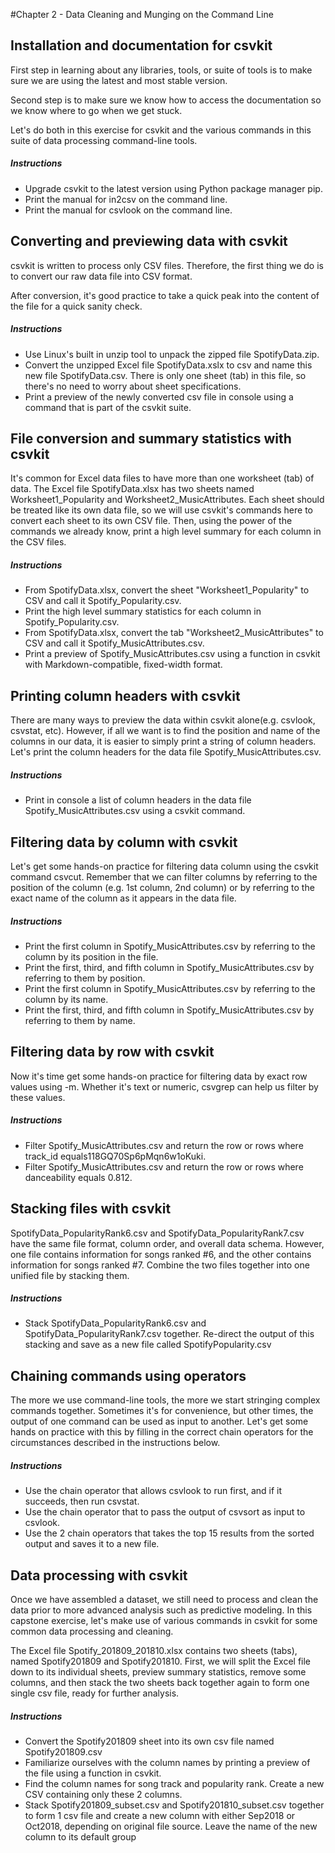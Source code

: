 #Chapter 2 - Data Cleaning and Munging on the Command Line


## Installation and documentation for csvkit
First step in learning about any libraries, tools, or suite of tools is to make sure we are using the latest and most stable version.

Second step is to make sure we know how to access the documentation so we know where to go when we get stuck.

Let's do both in this exercise for csvkit and the various commands in this suite of data processing command-line tools.
##### Instructions
- Upgrade csvkit to the latest version using Python package manager pip.
- Print the manual for in2csv on the command line.
- Print the manual for csvlook on the command line.

## Converting and previewing data with csvkit
csvkit is written to process only CSV files. Therefore, the first thing we do is to convert our raw data file into CSV format.

After conversion, it's good practice to take a quick peak into the content of the file for a quick sanity check.
##### Instructions
- Use Linux's built in unzip tool to unpack the zipped file SpotifyData.zip.
- Convert the unzipped Excel file SpotifyData.xslx to csv and name this new file SpotifyData.csv. There is only one sheet (tab) in this file, so there's no need to worry about sheet specifications.
- Print a preview of the newly converted csv file in console using a command that is part of the csvkit suite.

## File conversion and summary statistics with csvkit
It's common for Excel data files to have more than one worksheet (tab) of data. The Excel file SpotifyData.xlsx has two sheets named Worksheet1_Popularity and Worksheet2_MusicAttributes. Each sheet should be treated like its own data file, so we will use csvkit's commands here to convert each sheet to its own CSV file. Then, using the power of the commands we already know, print a high level summary for each column in the CSV files.
##### Instructions
- From SpotifyData.xlsx, convert the sheet "Worksheet1_Popularity" to CSV and call it Spotify_Popularity.csv.
- Print the high level summary statistics for each column in Spotify_Popularity.csv.
- From SpotifyData.xlsx, convert the tab "Worksheet2_MusicAttributes" to CSV and call it Spotify_MusicAttributes.csv.
- Print a preview of Spotify_MusicAttributes.csv using a function in csvkit with Markdown-compatible, fixed-width format.

## Printing column headers with csvkit
There are many ways to preview the data within csvkit alone(e.g. csvlook, csvstat, etc). However, if all we want is to find the position and name of the columns in our data, it is easier to simply print a string of column headers. Let's print the column headers for the data file Spotify_MusicAttributes.csv.
##### Instructions
- Print in console a list of column headers in the data file Spotify_MusicAttributes.csv using a csvkit command.

## Filtering data by column with csvkit
Let's get some hands-on practice for filtering data column using the csvkit command csvcut. Remember that we can filter columns by referring to the position of the column (e.g. 1st column, 2nd column) or by referring to the exact name of the column as it appears in the data file.
##### Instructions
- Print the first column in Spotify_MusicAttributes.csv by referring to the column by its position in the file.
- Print the first, third, and fifth column in Spotify_MusicAttributes.csv by referring to them by position.
- Print the first column in Spotify_MusicAttributes.csv by referring to the column by its name.
- Print the first, third, and fifth column in Spotify_MusicAttributes.csv by referring to them by name.

## Filtering data by row with csvkit
Now it's time get some hands-on practice for filtering data by exact row values using -m. Whether it's text or numeric, csvgrep can help us filter by these values.
##### Instructions
- Filter Spotify_MusicAttributes.csv and return the row or rows where track_id equals118GQ70Sp6pMqn6w1oKuki.
- Filter Spotify_MusicAttributes.csv and return the row or rows where danceability equals 0.812.


## Stacking files with csvkit
SpotifyData_PopularityRank6.csv and SpotifyData_PopularityRank7.csv have the same file format, column order, and overall data schema. However, one file contains information for songs ranked #6, and the other contains information for songs ranked #7. Combine the two files together into one unified file by stacking them.
##### Instructions
- Stack SpotifyData_PopularityRank6.csv and SpotifyData_PopularityRank7.csv together. Re-direct the output of this stacking and save as a new file called SpotifyPopularity.csv

## Chaining commands using operators
The more we use command-line tools, the more we start stringing complex commands together. Sometimes it's for convenience, but other times, the output of one command can be used as input to another. Let's get some hands on practice with this by filling in the correct chain operators for the circumstances described in the instructions below.
##### Instructions
- Use the chain operator that allows csvlook to run first, and if it succeeds, then run csvstat.
- Use the chain operator that to pass the output of csvsort as input to csvlook.
- Use the 2 chain operators that takes the top 15 results from the sorted output and saves it to a new file.

## Data processing with csvkit
Once we have assembled a dataset, we still need to process and clean the data prior to more advanced analysis such as predictive modeling. In this capstone exercise, let's make use of various commands in csvkit for some common data processing and cleaning.

The Excel file Spotify_201809_201810.xlsx contains two sheets (tabs), named Spotify201809 and Spotify201810. First, we will split the Excel file down to its individual sheets, preview summary statistics, remove some columns, and then stack the two sheets back together again to form one single csv file, ready for further analysis.
##### Instructions
- Convert the Spotify201809 sheet into its own csv file named Spotify201809.csv
- Familiarize ourselves with the column names by printing a preview of the file using a function in csvkit.
- Find the column names for song track and popularity rank. Create a new CSV containing only these 2 columns.
- Stack Spotify201809_subset.csv and Spotify201810_subset.csv together to form 1 csv file and create a new column with either Sep2018 or Oct2018, depending on original file source. Leave the name of the new column to its default group